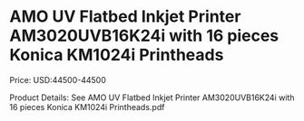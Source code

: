 # AMO UV Flatbed Inkjet Printer AM3020UVB16K24i with 16 pieces  Konica KM1024i Printheads

Price: USD:44500-44500

Product Details: See AMO UV Flatbed Inkjet Printer AM3020UVB16K24i with 16 pieces Konica KM1024i Printheads.pdf